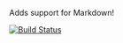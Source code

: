 Adds support for Markdown!

[![Build Status](https://secure.travis-ci.org/radiant/radiant-markdown_filter-extension.png)](http://travis-ci.org/radiant/radiant-markdown_filter-extension)
